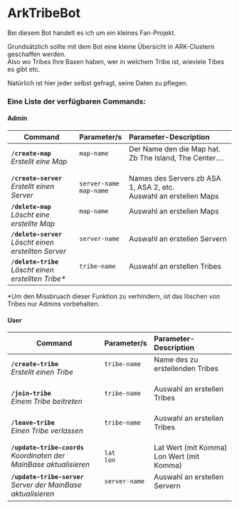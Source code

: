 # ArkTribeBot
Bei diesem Bot handelt es ich um ein kleines Fan-Projekt.

Grundsätzlich sollte mit dem Bot eine kleine Übersicht in ARK-Clustern geschaffen werden.  
Also wo Tribes Ihre Basen haben, wer in welchem Tribe ist, wieviele Tibes es gibt etc.

Natürlich ist hier jeder selbst gefragt, seine Daten zu pflegen.

### Eine Liste der verfügbaren Commands:

#### Admin

| Command   | Parameter/s           | Parameter-Description  |
|-----------|:----------------------|:-----------------------|
| **`/create-map`**<br>_Erstellt eine Map_ | `map-name`<br>&nbsp; | Der Name den die Map hat. Zb The Island, The Center....<br>&nbsp; |
| **`/create-server`**<br>_Erstellt einen Server_ | `server-name`<br>`map-name` | Names des Servers zb ASA 1, ASA 2, etc.<br>Auswahl an erstellen Maps |
| **`/delete-map`**<br>_Löscht eine erstellte Map_ | `map-name`<br>&nbsp; | Auswahl an erstellen Maps<br>&nbsp; |
| **`/delete-server`**<br>_Löscht einen erstellten Server_ | `server-name`<br>&nbsp; | Auswahl an erstellen Servern<br>&nbsp; |
| **`/delete-tribe`**<br>_Löscht einen erstellten Tribe*_ | `tribe-name`<br>&nbsp; | Auswahl an erstellen Tribes<br>&nbsp; |

*Um den Missbruach dieser Funktion zu verhindern, ist das löschen von Tribes nur Admins vorbehalten.
#### User

| Command   | Parameter/s           | Parameter-Description  |
|-----------|:----------------------|:-----------------------|
| **`/create-tribe`**<br>_Erstellt einen Tribe_ | `tribe-name`<br>&nbsp; | Name des zu erstellenden Tribes<br>&nbsp; |
| **`/join-tribe`**<br>_Einem Tribe beitreten_ | `tribe-name`<br>&nbsp; | Auswahl an erstellen Tribes<br>&nbsp; |
| **`/leave-tribe`**<br>_Einen Tribe verlassen_ | `tribe-name`<br>&nbsp; | Auswahl an erstellen Tribes<br>&nbsp; |
| **`/update-tribe-coords`**<br>_Koordinaten der MainBase aktualisieren_ | `lat`<br>`lon` | Lat Wert (mit Komma)<br>Lon Wert (mit Komma) |
| **`/update-tribe-server`**<br>_Server der MainBase aktualisieren_ | `server-name`<br>&nbsp; | Auswahl an erstellen Servern<br>&nbsp; |